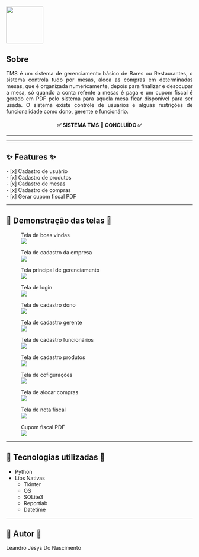 <h1 align="left">
    <img src="Imagens/ImageRes.png" width="100">
</h1>

<h2>Sobre</h2>

<p align="justify">TMS é um sistema de gerenciamento básico de Bares ou Restaurantes, o sistema controla tudo por mesas, aloca as compras em determinadas mesas, que é organizada numericamente, depois para finalizar e desocupar a mesa, só quando a conta refente a mesas é paga e um cupom fiscal é gerado em PDF pelo sistema para aquela mesa ficar disponível para ser usada. O sistema existe controle de usuários e alguas restrições de funcionalidade como dono, gerente e funcionário.</p>

<h4 align="center"> 
	✅ SISTEMA TMS  🚀  CONCLUÍDO ✅
</h4>

---
<hr>

<h2>✨ Features ✨</h2>
<p>
- [x] Cadastro de usuário<br>
- [x] Cadastro de produtos<br>
- [x] Cadastro de mesas<br>
- [x] Cadastro de compras<br>
- [x] Gerar cupom fiscal PDF<br>
</p>


---

<h2> 📱 Demonstração  das telas 📱</h2>

<figure>
    <figcaption>Tela de boas vindas</figcaption>
  <img src="Imagens\telas-sistema-tms\tela-boas-vindas.png">
</figure>

<figure>
    <figcaption>Tela de cadastro da empresa</figcaption>
  <img src="Imagens\telas-sistema-tms\tela-cadastro-empresa.png">
</figure>

<figure>
    <figcaption>Tela principal de gerenciamento</figcaption>
  <img src="Imagens\telas-sistema-tms\tela-principal-gerenciamento-02.png">
</figure>

<figure>
    <figcaption>Tela de login</figcaption>
    <img src="Imagens\telas-sistema-tms\tela-login.png">
</figure>

<figure>
    <figcaption>Tela de cadastro dono</figcaption>
    <img src="Imagens\telas-sistema-tms\tela-cadastro-dono.png">
</figure>

<figure>
    <figcaption>Tela de cadastro gerente</figcaption>
    <img src="Imagens\telas-sistema-tms\tela-cadastro-gerente.png">
</figure>

<figure>
    <figcaption>Tela de cadastro funcionários</figcaption>
    <img src="Imagens\telas-sistema-tms\tela-cadastro-funcionarios.png">
</figure>

<figure>
    <figcaption>Tela de cadastro produtos</figcaption>
    <img src="Imagens\telas-sistema-tms\tela-cadastro-produtos.png">
</figure>

<figure>
    <figcaption>Tela de cofigurações</figcaption>
    <img src="Imagens\telas-sistema-tms\tela-configuracoes.png">
</figure>

<figure>
    <figcaption>Tela de alocar compras</figcaption>
    <img src="Imagens\telas-sistema-tms\tela-alocar-compras.png">
</figure>

<figure>
    <figcaption>Tela de nota fiscal</figcaption>
    <img src="Imagens\telas-sistema-tms\tela-nota-fiscal.png">
</figure>

<figure>
    <figcaption>Cupom fiscal PDF</figcaption>
    <img src="Imagens\telas-sistema-tms\cupom-fiscal-pdf.png">
</figure>

---

<h2> 🔨 Tecnologias utilizadas 🔨</h2>
<ul>
    <li>Python</li>
    <li>Libs Nativas
        <ul>
            <li>Tkinter</li>
            <li>OS</li>
            <li>SQLite3</li>
            <li>Reportlab</li>
            <li>Datetime</li>
        </ul>
    </li>
</ul>

---

<h2>👷  Autor 👷 </h2>
<p>Leandro Jesys Do Nascimento<p>
